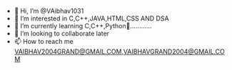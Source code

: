 - 👋 Hi, I’m @VAibhav1031
- 👀 I’m interested in C,C++,JAVA,HTML,CSS AND DSA
- 🌱 I’m currently learning C,C++,Python🐍............
- 💞️ I’m looking to collaborate later
- 📫 How to reach me VAIBHAV2004GRAND@GMAIL.COM,VAIBHAVGRAND2004@GMAIL.COM



